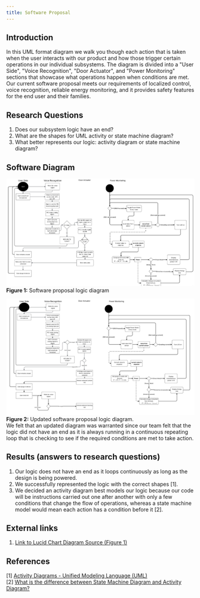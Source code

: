 ```yaml
---
title: Software Proposal
---
```


## Introduction
In this UML format diagram we walk you though each action that is taken when the user interacts with our product and how those trigger certain operations in our individual subsystems. The diagram is divided into a "User Side", "Voice Recognition", "Door Actuator", and "Power Monitoring" sections that showcase what operations happen when conditions are met.
Our current software proposal meets our requirements of localized control, voice recognition, reliable energy monitoring, and it provides safety features for the end user and their families.

## Research Questions

1. Does our subsystem logic have an end?
2. What are the shapes for UML activity or state machine diagram?
3. What better represents our logic: activity diagram or state machine diagram?

## Software Diagram

![Software logig diagram](Softwarediagram.jpg)<br>
**Figure 1:** Software proposal logic diagram<br>

![Software logic diagram](Softwarediagram2.jpg)
**Figure 2:** Updated software proposal logic diagram.<br>
We felt that an updated diagram was warranted since our team felt that the logic did not have an end as it is always running in a continuous repeating loop that is checking to see if the required conditions are met to take action.

## Results (answers to research questions) 
1. Our logic does not have an end as it loops continuously as long as the design is being powered.
2. We successfully represented the logic with the correct shapes [1].
3. We decided an activity diagram best models our logic because our code will be instructions carried out one after another with only a few conditions that change the flow of operations, whereas a state machine model would mean each action has a condition before it [2].

## External links
1. [Link to Lucid Chart Diagram Source (Figure 1)](https://lucid.app/lucidspark/50a3b367-512a-4085-a351-7ba08a005a17/edit?viewport_loc=-1504%2C4113%2C4121%2C2114%2C0_0&invitationId=inv_718e862a-cc1e-4b68-8ead-81b798ccf1a2)

## References
[1] [Activity Diagrams - Unified Modeling Language (UML)](https://www.geeksforgeeks.org/system-design/unified-modeling-language-uml-activity-diagrams/)<br>
[2] [What is the difference between State Machine Diagram and Activity Diagram?](https://www.geeksforgeeks.org/system-design/what-is-the-difference-between-state-machine-diagram-and-activity-diagram/)